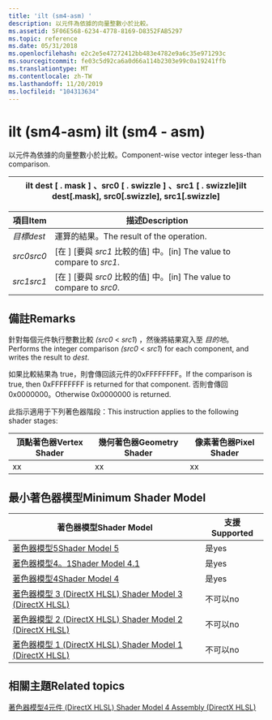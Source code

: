 ```yaml
---
title: 'ilt (sm4-asm) '
description: 以元件為依據的向量整數小於比較。
ms.assetid: 5F06E568-6234-4778-8169-D8352FAB5297
ms.topic: reference
ms.date: 05/31/2018
ms.openlocfilehash: e2c2e5e47272412bb483e4782e9a6c35e971293c
ms.sourcegitcommit: fe03c5d92ca6a0d66a114b2303e99c0a19241ffb
ms.translationtype: MT
ms.contentlocale: zh-TW
ms.lasthandoff: 11/20/2019
ms.locfileid: "104313634"
---
```

# <a name="ilt-sm4---asm"></a><span data-ttu-id="4b8be-103">ilt (sm4-asm) </span><span class="sxs-lookup"><span data-stu-id="4b8be-103">ilt (sm4 - asm)</span></span>

<span data-ttu-id="4b8be-104">以元件為依據的向量整數小於比較。</span><span class="sxs-lookup"><span data-stu-id="4b8be-104">Component-wise vector integer less-than comparison.</span></span>



| <span data-ttu-id="4b8be-105">ilt dest \[ . mask \] 、src0 \[ . swizzle \] 、src1 \[ . swizzle\]</span><span class="sxs-lookup"><span data-stu-id="4b8be-105">ilt dest\[.mask\], src0\[.swizzle\], src1\[.swizzle\]</span></span> |
|-------------------------------------------------------|



 



| <span data-ttu-id="4b8be-106">項目</span><span class="sxs-lookup"><span data-stu-id="4b8be-106">Item</span></span>                                                            | <span data-ttu-id="4b8be-107">描述</span><span class="sxs-lookup"><span data-stu-id="4b8be-107">Description</span></span>                                       |
|-----------------------------------------------------------------|---------------------------------------------------|
| <span data-ttu-id="4b8be-108"><span id="dest"></span><span id="DEST"></span>*目標*</span><span class="sxs-lookup"><span data-stu-id="4b8be-108"><span id="dest"></span><span id="DEST"></span>*dest*</span></span><br/> | <span data-ttu-id="4b8be-109">運算的結果。</span><span class="sxs-lookup"><span data-stu-id="4b8be-109">The result of the operation.</span></span><br/>           |
| <span data-ttu-id="4b8be-110"><span id="src0"></span><span id="SRC0"></span>*src0*</span><span class="sxs-lookup"><span data-stu-id="4b8be-110"><span id="src0"></span><span id="SRC0"></span>*src0*</span></span><br/> | <span data-ttu-id="4b8be-111">\[在 \] [要與 *src1* 比較的值] 中。</span><span class="sxs-lookup"><span data-stu-id="4b8be-111">\[in\] The value to compare to *src1*.</span></span><br/> |
| <span data-ttu-id="4b8be-112"><span id="src1"></span><span id="SRC1"></span>*src1*</span><span class="sxs-lookup"><span data-stu-id="4b8be-112"><span id="src1"></span><span id="SRC1"></span>*src1*</span></span><br/> | <span data-ttu-id="4b8be-113">\[在 \] [要與 *src0* 比較的值] 中。</span><span class="sxs-lookup"><span data-stu-id="4b8be-113">\[in\] The value to compare to *src0*.</span></span><br/> |



 

## <a name="remarks"></a><span data-ttu-id="4b8be-114">備註</span><span class="sxs-lookup"><span data-stu-id="4b8be-114">Remarks</span></span>

<span data-ttu-id="4b8be-115">針對每個元件執行整數比較 *(src0*  <  *src1*) ，然後將結果寫入至 *目的地*。</span><span class="sxs-lookup"><span data-stu-id="4b8be-115">Performs the integer comparison *(src0* < *src1*) for each component, and writes the result to *dest*.</span></span>

<span data-ttu-id="4b8be-116">如果比較結果為 true，則會傳回該元件的0xFFFFFFFF。</span><span class="sxs-lookup"><span data-stu-id="4b8be-116">If the comparison is true, then 0xFFFFFFFF is returned for that component.</span></span> <span data-ttu-id="4b8be-117">否則會傳回0x0000000。</span><span class="sxs-lookup"><span data-stu-id="4b8be-117">Otherwise 0x0000000 is returned.</span></span>

<span data-ttu-id="4b8be-118">此指示適用于下列著色器階段：</span><span class="sxs-lookup"><span data-stu-id="4b8be-118">This instruction applies to the following shader stages:</span></span>



| <span data-ttu-id="4b8be-119">頂點著色器</span><span class="sxs-lookup"><span data-stu-id="4b8be-119">Vertex Shader</span></span> | <span data-ttu-id="4b8be-120">幾何著色器</span><span class="sxs-lookup"><span data-stu-id="4b8be-120">Geometry Shader</span></span> | <span data-ttu-id="4b8be-121">像素著色器</span><span class="sxs-lookup"><span data-stu-id="4b8be-121">Pixel Shader</span></span> |
|---------------|-----------------|--------------|
| <span data-ttu-id="4b8be-122">x</span><span class="sxs-lookup"><span data-stu-id="4b8be-122">x</span></span>             | <span data-ttu-id="4b8be-123">x</span><span class="sxs-lookup"><span data-stu-id="4b8be-123">x</span></span>               | <span data-ttu-id="4b8be-124">x</span><span class="sxs-lookup"><span data-stu-id="4b8be-124">x</span></span>            |



 

## <a name="minimum-shader-model"></a><span data-ttu-id="4b8be-125">最小著色器模型</span><span class="sxs-lookup"><span data-stu-id="4b8be-125">Minimum Shader Model</span></span>



| <span data-ttu-id="4b8be-126">著色器模型</span><span class="sxs-lookup"><span data-stu-id="4b8be-126">Shader Model</span></span>                                              | <span data-ttu-id="4b8be-127">支援</span><span class="sxs-lookup"><span data-stu-id="4b8be-127">Supported</span></span> |
|-----------------------------------------------------------|-----------|
| [<span data-ttu-id="4b8be-128">著色器模型5</span><span class="sxs-lookup"><span data-stu-id="4b8be-128">Shader Model 5</span></span>](d3d11-graphics-reference-sm5.md)        | <span data-ttu-id="4b8be-129">是</span><span class="sxs-lookup"><span data-stu-id="4b8be-129">yes</span></span>       |
| [<span data-ttu-id="4b8be-130">著色器模型4。1</span><span class="sxs-lookup"><span data-stu-id="4b8be-130">Shader Model 4.1</span></span>](dx-graphics-hlsl-sm4.md)              | <span data-ttu-id="4b8be-131">是</span><span class="sxs-lookup"><span data-stu-id="4b8be-131">yes</span></span>       |
| [<span data-ttu-id="4b8be-132">著色器模型4</span><span class="sxs-lookup"><span data-stu-id="4b8be-132">Shader Model 4</span></span>](dx-graphics-hlsl-sm4.md)                | <span data-ttu-id="4b8be-133">是</span><span class="sxs-lookup"><span data-stu-id="4b8be-133">yes</span></span>       |
| [<span data-ttu-id="4b8be-134">著色器模型 3 (DirectX HLSL) </span><span class="sxs-lookup"><span data-stu-id="4b8be-134">Shader Model 3 (DirectX HLSL)</span></span>](dx-graphics-hlsl-sm3.md) | <span data-ttu-id="4b8be-135">不可以</span><span class="sxs-lookup"><span data-stu-id="4b8be-135">no</span></span>        |
| [<span data-ttu-id="4b8be-136">著色器模型 2 (DirectX HLSL) </span><span class="sxs-lookup"><span data-stu-id="4b8be-136">Shader Model 2 (DirectX HLSL)</span></span>](dx-graphics-hlsl-sm2.md) | <span data-ttu-id="4b8be-137">不可以</span><span class="sxs-lookup"><span data-stu-id="4b8be-137">no</span></span>        |
| [<span data-ttu-id="4b8be-138">著色器模型 1 (DirectX HLSL) </span><span class="sxs-lookup"><span data-stu-id="4b8be-138">Shader Model 1 (DirectX HLSL)</span></span>](dx-graphics-hlsl-sm1.md) | <span data-ttu-id="4b8be-139">不可以</span><span class="sxs-lookup"><span data-stu-id="4b8be-139">no</span></span>        |



 

## <a name="related-topics"></a><span data-ttu-id="4b8be-140">相關主題</span><span class="sxs-lookup"><span data-stu-id="4b8be-140">Related topics</span></span>

<dl> <dt>

[<span data-ttu-id="4b8be-141">著色器模型4元件 (DirectX HLSL) </span><span class="sxs-lookup"><span data-stu-id="4b8be-141">Shader Model 4 Assembly (DirectX HLSL)</span></span>](dx-graphics-hlsl-sm4-asm.md)
</dt> </dl>

 

 





